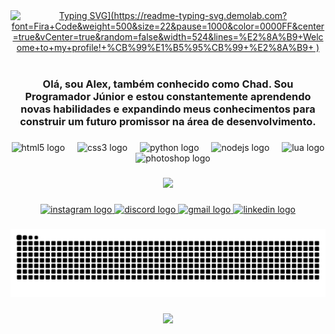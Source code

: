 <div align="center">
  <a href="https://git.io/typing-svg">
    <img src="https://readme-typing-svg.demolab.com?font=Fira+Code&weight=500&size=22&pause=1000&color=FF00F6&center=true&vCenter=true&random=false&width=524&lines=%E2%8A%B9+Welcome+to+my+profile!+%CB%99%E1%B5%95%CB%99+%E2%8A%B9+" alt="Typing SVG](https://readme-typing-svg.demolab.com?font=Fira+Code&weight=500&size=22&pause=1000&color=0000FF&center=true&vCenter=true&random=false&width=524&lines=%E2%8A%B9+Welcome+to+my+profile!+%CB%99%E1%B5%95%CB%99+%E2%8A%B9+
)">
  </a>
</div>

<img align="center" alt="" src="./src/header-gif.gif">

<h3 align="center">Olá, sou Alex, também conhecido como Chad. Sou Programador Júnior e estou constantemente aprendendo novas habilidades e expandindo meus conhecimentos para construir um futuro promissor na área de desenvolvimento.</h3>

###

<div align="center">
  <img src="https://cdn.jsdelivr.net/gh/devicons/devicon/icons/html5/html5-original.svg" height="40" alt="html5 logo"  />
  <img width="12" />
  <img src="https://cdn.jsdelivr.net/gh/devicons/devicon/icons/css3/css3-original.svg" height="40" alt="css3 logo"  />
  <img width="12" />
  <img src="https://cdn.jsdelivr.net/gh/devicons/devicon/icons/python/python-original.svg" height="40" alt="python logo"  />
  <img width="12" />
  <img src="https://cdn.jsdelivr.net/gh/devicons/devicon/icons/nodejs/nodejs-original.svg" height="40" alt="nodejs logo"  />
  <img width="12" />
  <img src="https://cdn.jsdelivr.net/gh/devicons/devicon/icons/lua/lua-original.svg" height="40" alt="lua logo"  />
  <img width="12" />
  <img src="https://cdn.jsdelivr.net/gh/devicons/devicon/icons/photoshop/photoshop-plain.svg" height="40" alt="photoshop logo"  />
</div>

###

<div align="center">
  <img height="200" src="https://media.discordapp.net/attachments/1213611539936976996/1332343029910212771/86e3ef2fa76864edc307bcbe31cb4a4a.gif?ex=67b72fa4&is=67b5de24&hm=6afa8a0194eace4882ec897b6867cb2384312bb8f56b0473c1a5d590e9aed0b9&="  />
</div>

###

<div align="center">
  <a href="https://www.instagram.com/zalexsz_/" target="_blank">
    <img src="https://img.shields.io/static/v1?message=Instagram&logo=instagram&label=&color=4D4DFF&logoColor=white&labelColor=&style=for-the-badge" height="35" alt="instagram logo"  />
  </a>
  <a href="Discordapp.com/users/981596543331221584" target="_blank">
    <img src="https://img.shields.io/static/v1?message=Discord&logo=discord&label=&color=7289DA&logoColor=white&labelColor=&style=for-the-badge" height="35" alt="discord logo"  />
  </a>
  <a href="mailto:alexssander.massari.e.s@gmail.com" target="_blank">
    <img src="https://img.shields.io/static/v1?message=Gmail&logo=gmail&label=&color=23238E&logoColor=white&labelColor=&style=for-the-badge" height="35" alt="gmail logo"  />
  </a>
  <a href="https://www.linkedin.com/in/alexssander-massari-5273a6279/" target="_blank">
    <img src="https://img.shields.io/static/v1?message=LinkedIn&logo=linkedin&label=&color=0077B5&logoColor=white&labelColor=&style=for-the-badge" height="35" alt="linkedin logo"  />
  </a>
</div>

###

<img src="https://raw.githubusercontent.com/eusouochad/eusouochad/output/snake.svg" alt="Snake animation" />

###

<div align="center">
  <img src="https://profile-counter.glitch.me/eusouochad/count.svg?"  />
</div>

###
